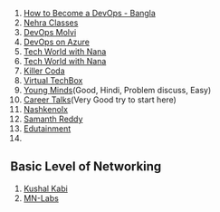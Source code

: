 1. [How to Become a DevOps - Bangla](https://www.youtube.com/watch?v=KfJJVce_nfg)
2. [Nehra Classes](https://www.youtube.com/@NehraClasses/courses)
3. [DevOps Molvi](https://www.youtube.com/playlist?list=PLARN6pPQDqr5AgIheN2PIbH7Wy1EKyEiZ)
4. [DevOps on Azure](https://www.youtube.com/@AzureDevOps/playlists)
5. [Tech World with Nana](https://www.youtube.com/@TechWorldwithNana/playlists)
6. [Tech World with Nana](https://www.youtube.com/@TechWorldwithNana/courses)
7. [Killer Coda](https://killercoda.com/playgrounds/scenario/cka)
8. [Virtual TechBox](https://www.youtube.com/@VirtualTechBox/playlists)
9. [Young Minds](https://www.youtube.com/@Youngminds73/playlists)(Good, Hindi, Problem discuss, Easy)
10. [Career Talks](https://www.youtube.com/watch?v=1Njw0mEs6as&list=PL4wubM8iQotHXuYauW0UXLcIyz3KftgGw)(Very Good try to start here)
11. [NashkenoIx](https://www.youtube.com/watch?v=hqNvIjoHvbU&list=PLk2QkBPrDTjiZpKGXs-zUc6UAo9svyXV_)
12. [Samanth Reddy](https://www.youtube.com/@sumanthreddy3991/playlists)
13. [Edutainment](https://www.youtube.com/@edutainment-p1l/playlists)
14. 





## Basic Level of Networking
1. [Kushal Kabi](https://www.youtube.com/@kushalkabi/search?query=ccna)
2. [MN-Labs](http://www.mn-lab.net/ciscobasic.php)


